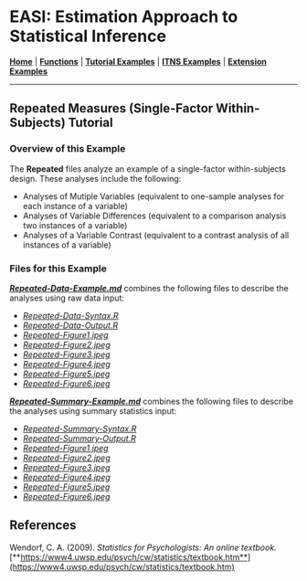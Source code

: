 # EASI: Estimation Approach to Statistical Inference

[**Home**](https://github.com/cwendorf/EASI/) | 
[**Functions**](https://github.com/cwendorf/EASI/tree/master/A-Functions) | 
[**Tutorial Examples**](https://github.com/cwendorf/EASI/tree/master/B-TutorialExamples) | 
[**ITNS Examples**](https://github.com/cwendorf/EASI/tree/master/C-ITNSExamples) | 
[**Extension Examples**](https://github.com/cwendorf/EASI/tree/master/D-ExtensionExamples)

---

## Repeated Measures (Single-Factor Within-Subjects) Tutorial

### Overview of this Example

The **Repeated** files analyze an example of a single-factor within-subjects design. These analyses include the following:

- Analyses of Mutiple Variables (equivalent to one-sample analyses for each instance of a variable)
- Analyses of Variable Differences (equivalent to a comparison analysis two instances of a variable)
- Analyses of a Variable Contrast (equivalent to a contrast analysis of all instances of a variable)

### Files for this Example
  
[**_Repeated-Data-Example.md_**](./Repeated-Data-Example.md) combines the following files to describe the analyses using raw data input:

- [_Repeated-Data-Syntax.R_](./Repeated-Data-Syntax.R)
- [_Repeated-Data-Output.R_](./Repeated-Data-Output.R)
- [_Repeated-Figure1.jpeg_](./Repeated-Figure1.jpeg)
- [_Repeated-Figure2.jpeg_](./Repeated-Figure2.jpeg)
- [_Repeated-Figure3.jpeg_](./Repeated-Figure3.jpeg) 
- [_Repeated-Figure4.jpeg_](./Repeated-Figure4.jpeg) 
- [_Repeated-Figure5.jpeg_](./Repeated-Figure5.jpeg) 
- [_Repeated-Figure6.jpeg_](./Repeated-Figure6.jpeg) 

[**_Repeated-Summary-Example.md_**](./Repeated-Summary-Example.md) combines the following files to describe the analyses using summary statistics input:

- [_Repeated-Summary-Syntax.R_](./Repeated-Summary-Syntax.R)
- [_Repeated-Summary-Output.R_](./Repeated-Summary-Output.R)
- [_Repeated-Figure1.jpeg_](./Repeated-Figure1.jpeg)
- [_Repeated-Figure2.jpeg_](./Repeated-Figure2.jpeg)
- [_Repeated-Figure3.jpeg_](./Repeated-Figure3.jpeg) 
- [_Repeated-Figure4.jpeg_](./Repeated-Figure4.jpeg) 
- [_Repeated-Figure5.jpeg_](./Repeated-Figure5.jpeg) 
- [_Repeated-Figure6.jpeg_](./Repeated-Figure6.jpeg) 

## References

Wendorf, C. A. (2009). _Statistics for Psychologists: An online textbook._ [**https://www4.uwsp.edu/psych/cw/statistics/textbook.htm**](https://www4.uwsp.edu/psych/cw/statistics/textbook.htm)
